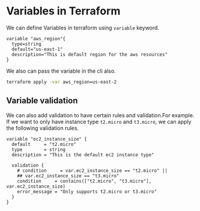 # Variables in Terraform

We can define Variables in terraform using `variable` keyword.

```hcl
variable "aws_region"{
  type=string
  default="us-east-1"
  description="This is default region for the aws resources"
}
```

We also can pass the variable in the cli also.

```bash
terraform apply -var aws_region=us-east-2
```

## Variable validation

We can also add validation to have certain rules and validation.For example.
If we want to only have instance type `t2.micro` and `t3.micro`, we can apply the following
validation rules.

```hcl
variable "ec2_instance_size" {
  default     = "t2.micro"
  type        = string
  description = "This is the default ec2 instance type"

  validation {
    # condition     = var.ec2_instance_size == "t2.micro" ||
    ## var.ec2_instance_size == "t3.micro"
    condition     = contains(["t2.micro", "t3.micro"], var.ec2_instance_size)
    error_message = "Only supports t2.micro or t3.micro"
  }
}
```
